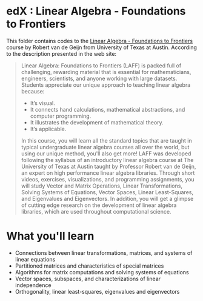# edX : Linear Algebra - Foundations to Frontiers

This folder contains codes to the [Linear Algebra - Foundations to Frontiers](https://www.edx.org/course/laff-linear-algebra-foundations-to-frontiers) course by Robert van de Geijn from University of Texas at Austin. According to the description presented in the web site:

> Linear Algebra: Foundations to Frontiers (LAFF) is packed full of challenging, rewarding material that is essential for mathematicians, engineers, scientists, and anyone working with large datasets. Students appreciate our unique approach to teaching linear algebra because:
> 
> - It’s visual.
> - It connects hand calculations, mathematical abstractions, and computer programming.
> - It illustrates the development of mathematical theory.
> - It’s applicable.
> 
> In this course, you will learn all the standard topics that are taught in typical undergraduate linear algebra courses all over the world, but using our unique method, you'll also get more! LAFF was developed following the syllabus of an introductory linear algebra course at The University of Texas at Austin taught by Professor Robert van de Geijn, an expert on high performance linear algebra libraries. Through short videos, exercises, visualizations, and programming assignments, you will study Vector and Matrix Operations, Linear Transformations, Solving Systems of Equations, Vector Spaces, Linear Least-Squares, and Eigenvalues and Eigenvectors. In addition, you will get a glimpse of cutting edge research on the development of linear algebra libraries, which are used throughout computational science.


# What you'll learn
- Connections between linear transformations, matrices, and systems of linear equations
- Partitioned matrices and characteristics of special matrices
- Algorithms for matrix computations and solving systems of equations
- Vector spaces, subspaces, and characterizations of linear independence
- Orthogonality, linear least-squares, eigenvalues and eigenvectors
